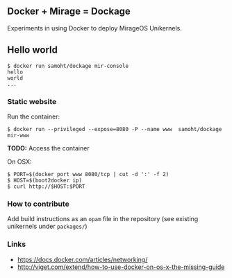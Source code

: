 ## Docker + Mirage = Dockage

Experiments in using Docker to deploy MirageOS Unikernels.

## Hello world

```
$ docker run samoht/dockage mir-console
hello
world
...
```

### Static website

Run the container:
```
$ docker run --privileged --expose=8080 -P --name www  samoht/dockage mir-www
```

**TODO:** Access the container

On OSX:

```
$ PORT=$(docker port www 8080/tcp | cut -d ':' -f 2)
$ HOST=$(boot2docker ip)
$ curl http://$HOST:$PORT
```

### How to contribute

Add build instructions as an `opam` file in the repository (see
existing unikernels under `packages/`)

### Links

* https://docs.docker.com/articles/networking/
* http://viget.com/extend/how-to-use-docker-on-os-x-the-missing-guide
